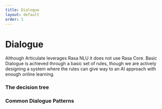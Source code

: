 ```yaml
---
title: Dialogue
layout: default
order: 1
---
```


# Dialogue

Although Articulate leverages Rasa NLU it does not use Rasa Core. Basic Dialogue is achieved through a basic set of rules, though we are actively designing a system where the rules can give way to an AI approach with enough online learning.

### The decision tree



### Common Dialogue Patterns

